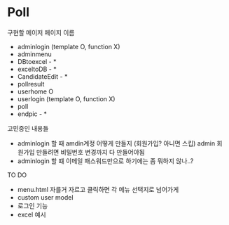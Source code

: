 # Poll

구현할 메이저 페이지 이름 
 - adminlogin (template O, function X)  
 - adminmenu 
 - DBtoexcel - *
 - exceltoDB - *
 - CandidateEdit - *
 - pollresult 
 - userhome O
 - userlogin (template O, function X)  
 - poll 
 - endpic - * 

고민중인 내용들
- adminlogin 할 때 amdin계정 어떻게 만들지 (회원가입? 아니면 스킵) admin 회원가입 만들려면 비밀번호 변경까지 다 만들어야됨 
- adminlogin 할 떄 이메일 패스워드만으로 하기에는 좀 뭐하지 않나..?

TO DO 
 - menu.html 자를거 자르고 클릭하면 각 메뉴 선택지로 넘어가게 
 - custom user model 
 - 로그인 기능 
 - excel 예시 
